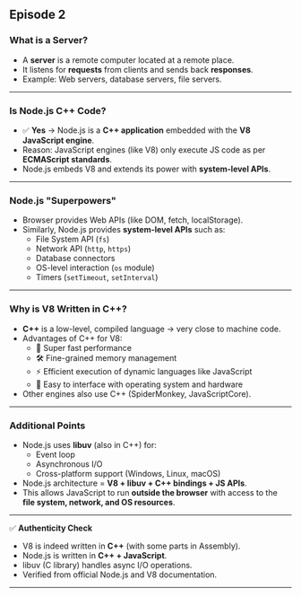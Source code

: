 
## Episode 2

### What is a Server?
- A **server** is a remote computer located at a remote place.
- It listens for **requests** from clients and sends back **responses**.
- Example: Web servers, database servers, file servers.

---

### Is Node.js C++ Code?
- ✅ **Yes** → Node.js is a **C++ application** embedded with the **V8 JavaScript engine**.
- Reason: JavaScript engines (like V8) only execute JS code as per **ECMAScript standards**.  
- Node.js embeds V8 and extends its power with **system-level APIs**.

---

### Node.js "Superpowers"
- Browser provides Web APIs (like DOM, fetch, localStorage).  
- Similarly, Node.js provides **system-level APIs** such as:
  - File System API (`fs`)
  - Network API (`http`, `https`)
  - Database connectors
  - OS-level interaction (`os` module)
  - Timers (`setTimeout`, `setInterval`)

---

### Why is V8 Written in C++?
- **C++** is a low-level, compiled language → very close to machine code.  
- Advantages of C++ for V8:
  - 🚀 Super fast performance
  - 🛠️ Fine-grained memory management
  - ⚡ Efficient execution of dynamic languages like JavaScript
  - 🧩 Easy to interface with operating system and hardware
- Other engines also use C++ (SpiderMonkey, JavaScriptCore).

---

### Additional Points
- Node.js uses **libuv** (also in C++) for:
  - Event loop  
  - Asynchronous I/O  
  - Cross-platform support (Windows, Linux, macOS)  
- Node.js architecture = **V8 + libuv + C++ bindings + JS APIs**.  
- This allows JavaScript to run **outside the browser** with access to the **file system, network, and OS resources**.

---

✅ **Authenticity Check**
- V8 is indeed written in **C++** (with some parts in Assembly).  
- Node.js is written in **C++ + JavaScript**.  
- libuv (C library) handles async I/O operations.  
- Verified from official Node.js and V8 documentation.
****
